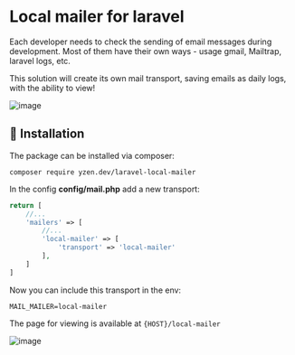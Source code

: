 # Local mailer for laravel

Each developer needs to check the sending of email messages during development. Most of them have their own ways - usage gmail, Mailtrap, laravel logs, etc.

This solution will create its own mail transport, saving emails as daily logs, with the ability to view!

![image](https://user-images.githubusercontent.com/24630195/170493285-127b4211-3963-4bde-8bcf-3c6195fc6f49.png)


## :scroll: **Installation**
The package can be installed via composer:
```
composer require yzen.dev/laravel-local-mailer
```
In the config **config/mail.php** add a new transport:

```php
return [
    //...
    'mailers' => [
        //...
        'local-mailer' => [
            'transport' => 'local-mailer'
        ],
    ]
]
```
Now you can include this transport in the env:
```dotenv
MAIL_MAILER=local-mailer
```

The page for viewing is available at ``{HOST}/local-mailer``

![image](https://user-images.githubusercontent.com/24630195/170495087-c172cd4f-14b3-41ea-b5ea-a5db67af6889.png)
